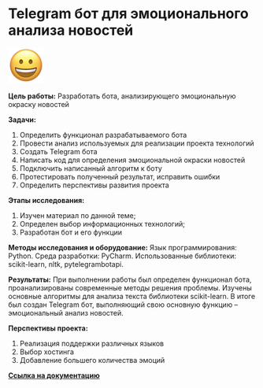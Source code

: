 # Telegram бот для эмоционального анализа новостей

![download.png](/download.png)

**Цель работы:** Разработать бота, анализирующего эмоциональную окраску новостей

**Задачи:** 
1)	Определить функционал разрабатываемого бота
2)	Провести анализ используемых для реализации проекта технологий
3)	Создать Telegram бота
4)	Написать код для определения эмоциональной окраски новостей
5)	Подключить написанный алгоритм к боту
6)	Протестировать полученный результат, исправить ошибки
7)	Определить перспективы развития проекта

**Этапы исследования:** 
1)  Изучен материал по данной теме;
2)  Определен выбор информационных технологий;
3)  Разработан бот и его функции

**Методы исследования и оборудование:** 
Язык программирования: Python. 
Среда разработки: PyCharm.
Использованные библиотеки: scikit-learn, nltk, pytelegrambotapi.

**Результаты:** При выполнении работы был определен функционал бота, проанализированы современные методы решения проблемы. Изучены основные алгоритмы для анализа текста библиотеки scikit-learn. В итоге был создан Telegram бот, выполняющий свою основную функцию – эмоциональный анализ новостей.

**Перспективы проекта:** 
1.	Реализация поддержки различных языков
2.	Выбор хостинга
3.	Добавление большего количества эмоций


[**Ссылка на документацию**](/docs/)
